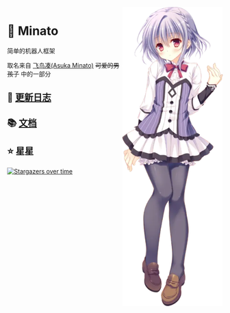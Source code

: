 <img src="飞鸟凑.webp" align="right" height="700">

# 🤖 Minato

简单的机器人框架

取名来自 [飞鸟凑(Asuka Minato)](https://mzh.moegirl.org.cn/%E9%A3%9E%E9%B8%9F%E5%87%91) ~~可爱的男孩子~~ 中的一部分

## 🎉 [更新日志](./CHANGELOG.md)

## 📚 [文档](https://blog.huankong.top/docs/kkbot-ts)

## ⭐ 星星

[![Stargazers over time](https://starchart.cc/huankong233/kkbot-ts.svg)](https://starchart.cc/huankong233/kkbot-ts)
